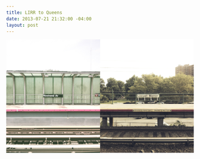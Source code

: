 ```yaml
---
title: LIRR to Queens
date: 2013-07-21 21:32:00 -04:00
layout: post
---
```


**![Took the LIRR y’all](/assets/2013-07-21-lirr.jpg)**
